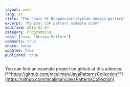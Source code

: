 ```yaml
---
layout: post
lang: en
title: "The Chain Of Responsibilityeton design pattern"
excerpt: "Minimal CoF pattern example code"
modified: 2016-01-03
category: Programming
tags: [Java, "Design Pattern"]
comments: true
share: false
updated: true
published: true
---
```



You can find an example project on github at this address:
[**https://github.com/mcaliman/JavaPatternsCollection**](https://github.com/mcaliman/JavaPatternsCollection)

